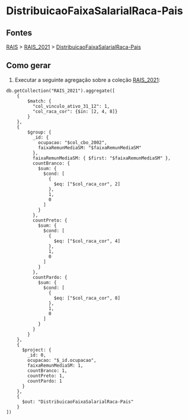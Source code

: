 # DistribuicaoFaixaSalarialRaca-Pais

## Fontes 

[RAIS](../../RAIS.md) > [RAIS_2021](../raizes/RAIS_2021.md) > [DistribuicaoFaixaSalarialRaca-Pais](./DistribuicaoFaixaSalarialRaca-Pais.md)

## Como gerar

1. Executar a seguinte agregação sobre a coleção [RAIS_2021](../raizes/RAIS_2021.md):

```
db.getCollection("RAIS_2021").aggregate([
    {
        $match: {
          "col_vinculo_ativo_31_12": 1,
          "col_raca_cor": {$in: [2, 4, 8]}
        }
    },
    {
        $group: {
          _id: {
            ocupacao: "$col_cbo_2002",
            faixaRemunMediaSM: "$faixaRemunMediaSM"
          },
          faixaRemunMediaSM: { $first: "$faixaRemunMediaSM" },
          countBranco: {
            $sum: {
              $cond: [
                {
                  $eq: ["$col_raca_cor", 2]
                },
                1,
                0
              ]
            }
          },
          countPreto: {
            $sum: {
              $cond: [
                {
                  $eq: ["$col_raca_cor", 4]
                },
                1,
                0
              ]
            }
          },
          countPardo: {
            $sum: {
              $cond: [
                {
                  $eq: ["$col_raca_cor", 8]
                },
                1,
                0
              ]
            }
          }
        }
    },
    {
      $project: {
        _id: 0,
        ocupacao: "$_id.ocupacao",
        faixaRemunMediaSM: 1,
        countBranco: 1,
        countPreto: 1,
        countPardo: 1
      }
    },
    {
      $out: "DistribuicaoFaixaSalarialRaca-Pais"
    }
])
```